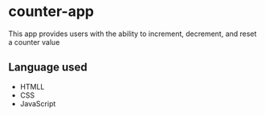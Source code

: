 # counter-app
This app provides users with the ability to increment, decrement, and reset a counter value

## Language used
* HTMLL
* CSS
* JavaScript
